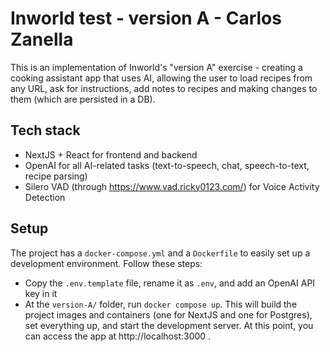 # Inworld test - version A - Carlos Zanella

This is an implementation of Inworld's "version A" exercise - creating a cooking assistant app that uses AI, allowing the user to load recipes from any URL, ask for instructions, add notes to recipes and making changes to them (which are persisted in a DB).

## Tech stack

* NextJS + React for frontend and backend
* OpenAI for all AI-related tasks (text-to-speech, chat, speech-to-text, recipe parsing)
* Silero VAD (through https://www.vad.ricky0123.com/) for Voice Activity Detection

## Setup

The project has a `docker-compose.yml` and a `Dockerfile` to easily set up a development environment. Follow these steps:

* Copy the `.env.template` file, rename it as `.env`, and add an OpenAI API key in it
* At the `version-A/` folder, run `docker compose up`. This will build the project images and containers (one for NextJS and one for Postgres), set everything up, and start the development server. At this point, you can access the app at http://localhost:3000 .
